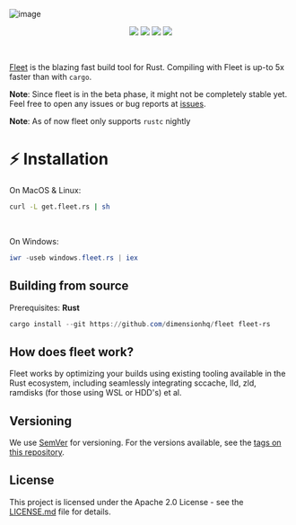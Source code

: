 ![image](https://user-images.githubusercontent.com/63039748/164709140-8bb96d45-972e-4ac5-8e0e-ae566e673761.png)

<p align="center">
  <img src="https://img.shields.io/badge/version-1.0.0--beta-green"> <img src="https://img.shields.io/github/license/dimensionhq/fleet?color=pink"> <img src="https://img.shields.io/tokei/lines/github/dimensionhq/fleet?color=white&label=lines%20of%20code"> <img src="https://img.shields.io/github/languages/top/dimensionhq/fleet?color=%230xfffff">
</p>

<br>


[Fleet](https://fleet.rs) is the blazing fast build tool for Rust. Compiling with Fleet is up-to 5x faster than with `cargo`.

**Note**: Since fleet is in the beta phase, it might not be completely stable yet. Feel free to open any issues or bug reports at [issues](https://github.com/dimensionhq/fleet/issues/).

**Note**: As of now fleet only supports `rustc` nightly
<br>

# :zap: Installation

On MacOS & Linux:
```bash
curl -L get.fleet.rs | sh
```
<br>

On Windows:
```powershell
iwr -useb windows.fleet.rs | iex
```

## Building from source
Prerequisites: **Rust**
```powershell
cargo install --git https://github.com/dimensionhq/fleet fleet-rs
```


## How does fleet work?

Fleet works by optimizing your builds using existing tooling available in the Rust ecosystem, including seamlessly integrating sccache, lld, zld, ramdisks (for those using WSL or HDD's) et al.

## Versioning

We use [SemVer](http://semver.org/) for versioning. For the versions available, see the [tags on this repository](https://github.com/dimensionhq/fleet/tags). 

## License

This project is licensed under the Apache 2.0 License - see the [LICENSE.md](LICENSE) file for details.
